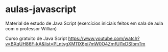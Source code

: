# aulas-javascript

Material de estudo de Java Script (exercícios iniciais feitos em sala de aula com o professor Willian)

Curso gratuito de Java Script 
https://www.youtube.com/watch?v=BXqUH86F-kA&list=PLntvgXM11X6pi7mW0O4ZmfUI1xDSIbmTm